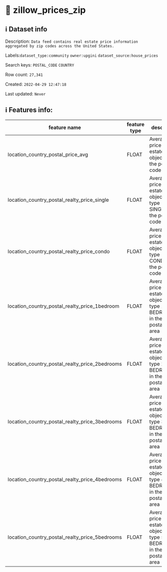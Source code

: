 # 📖 zillow_prices_zip 
## ℹ️ Dataset info 
Description: `Data feed contains real estate price information aggregated by zip codes across the United States.` 

Labels:`dataset_type:community` `owner:upgini` `dataset_source:house_prices` 

Search keys: `POSTAL_CODE` `COUNTRY`

Row count: `27,341`

Created: `2022-04-29 12:47:18` 

Last updated: `Never` 

## ℹ️ Features info:
|feature name|feature type|descrition|
|---|---|---|
|location_country_postal_price_avg|FLOAT|Average price of real estate object in the postal code area|
|location_country_postal_realty_price_single|FLOAT|Average price of real estate object with type SINGLE in the postal code area|
|location_country_postal_realty_price_condo|FLOAT|Average price of real estate object with type CONDO in the postal code area|
|location_country_postal_realty_price_1bedroom|FLOAT|Average price of real estate object with type 1 BEDROOM in the postal code area|
|location_country_postal_realty_price_2bedrooms|FLOAT|Average price of real estate object with type 2 BEDROOMS in the postal code area|
|location_country_postal_realty_price_3bedrooms|FLOAT|Average price of real estate object with type 3 BEDROOMS in the postal code area|
|location_country_postal_realty_price_4bedrooms|FLOAT|Average price of real estate object with type 4 BEDROOMS in the postal code area|
|location_country_postal_realty_price_5bedrooms|FLOAT|Average price of real estate object with type 5 BEDROOMS in the postal code area|
